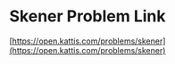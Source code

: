 # Skener Problem Link
[https://open.kattis.com/problems/skener](https://open.kattis.com/problems/skener)